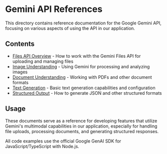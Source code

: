# Gemini API References

This directory contains reference documentation for the Google Gemini API, focusing on various aspects of using the API in our application.

## Contents

- [Files API Overview](./files-api-overview.md) - How to work with the Gemini Files API for uploading and managing files
- [Image Understanding](./image-understanding.md) - Using Gemini for processing and analyzing images
- [Document Understanding](./document-understanding.md) - Working with PDFs and other document formats
- [Text Generation](./text-generation.md) - Basic text generation capabilities and configuration
- [Structured Output](./structured-output.md) - How to generate JSON and other structured formats

## Usage

These documents serve as a reference for developing features that utilize Gemini's multimodal capabilities in our application, especially for handling file uploads, processing documents, and generating structured responses.

All code examples use the official Google GenAI SDK for JavaScript/TypeScript with Node.js.